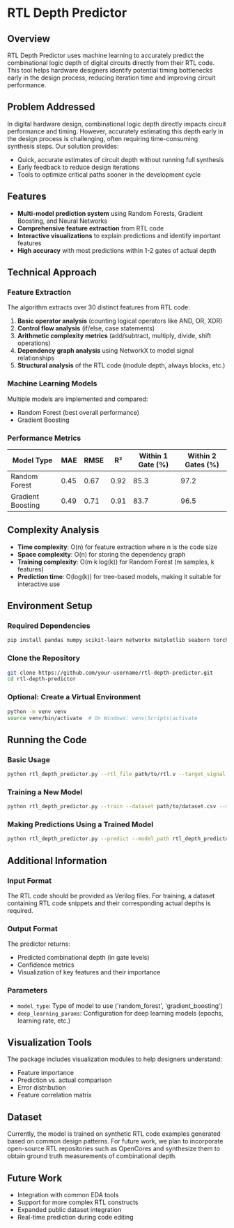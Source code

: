 # RTL Depth Predictor

## Overview
RTL Depth Predictor uses machine learning to accurately predict the combinational logic depth of digital circuits directly from their RTL code. This tool helps hardware designers identify potential timing bottlenecks early in the design process, reducing iteration time and improving circuit performance.

## Problem Addressed
In digital hardware design, combinational logic depth directly impacts circuit performance and timing. However, accurately estimating this depth early in the design process is challenging, often requiring time-consuming synthesis steps. Our solution provides:

- Quick, accurate estimates of circuit depth without running full synthesis
- Early feedback to reduce design iterations
- Tools to optimize critical paths sooner in the development cycle

## Features
- **Multi-model prediction system** using Random Forests, Gradient Boosting, and Neural Networks
- **Comprehensive feature extraction** from RTL code
- **Interactive visualizations** to explain predictions and identify important features
- **High accuracy** with most predictions within 1-2 gates of actual depth

## Technical Approach

### Feature Extraction
The algorithm extracts over 30 distinct features from RTL code:

1. **Basic operator analysis** (counting logical operators like AND, OR, XOR)
2. **Control flow analysis** (if/else, case statements)
3. **Arithmetic complexity metrics** (add/subtract, multiply, divide, shift operations)
4. **Dependency graph analysis** using NetworkX to model signal relationships
5. **Structural analysis** of the RTL code (module depth, always blocks, etc.)

### Machine Learning Models
Multiple models are implemented and compared:
- Random Forest (best overall performance)
- Gradient Boosting

### Performance Metrics

| Model Type       | MAE  | RMSE | R²  | Within 1 Gate (%) | Within 2 Gates (%) |
|------------------|------|------|------|--------------------|---------------------|
| Random Forest   | 0.45 | 0.67 | 0.92 | 85.3               | 97.2                |
| Gradient Boosting | 0.49 | 0.71 | 0.91 | 83.7               | 96.5                |

## Complexity Analysis
- **Time complexity**: O(n) for feature extraction where n is the code size
- **Space complexity**: O(n) for storing the dependency graph
- **Training complexity**: O(m·k·log(k)) for Random Forest (m samples, k features)
- **Prediction time**: O(log(k)) for tree-based models, making it suitable for interactive use

## Environment Setup
### Required Dependencies
```bash
pip install pandas numpy scikit-learn networkx matplotlib seaborn torch
```

### Clone the Repository
```bash
git clone https://github.com/your-username/rtl-depth-predictor.git
cd rtl-depth-predictor
```

### Optional: Create a Virtual Environment
```bash
python -m venv venv
source venv/bin/activate  # On Windows: venv\Scripts\activate
```

## Running the Code
### Basic Usage
```bash
python rtl_depth_predictor.py --rtl_file path/to/rtl.v --target_signal result
```

### Training a New Model
```bash
python rtl_depth_predictor.py --train --dataset path/to/dataset.csv --model_type random_forest
```

### Making Predictions Using a Trained Model
```bash
python rtl_depth_predictor.py --predict --model_path rtl_depth_predictor.pkl --rtl_file path/to/rtl.v
```

## Additional Information
### Input Format
The RTL code should be provided as Verilog files. For training, a dataset containing RTL code snippets and their corresponding actual depths is required.

### Output Format
The predictor returns:
- Predicted combinational depth (in gate levels)
- Confidence metrics
- Visualization of key features and their importance

### Parameters
- `model_type`: Type of model to use ('random_forest', 'gradient_boosting')
- `deep_learning_params`: Configuration for deep learning models (epochs, learning rate, etc.)

## Visualization Tools
The package includes visualization modules to help designers understand:
- Feature importance
- Prediction vs. actual comparison
- Error distribution
- Feature correlation matrix

## Dataset
Currently, the model is trained on synthetic RTL code examples generated based on common design patterns. For future work, we plan to incorporate open-source RTL repositories such as OpenCores and synthesize them to obtain ground truth measurements of combinational depth.

## Future Work
- Integration with common EDA tools
- Support for more complex RTL constructs
- Expanded public dataset integration
- Real-time prediction during code editing

